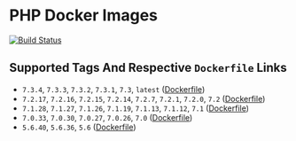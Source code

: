 # PHP Docker Images

[![Build Status](https://travis-ci.org/schroedan/docker-hub-php.svg?branch=master)](https://travis-ci.org/schroedan/docker-hub-php)

## Supported Tags And Respective `Dockerfile` Links

* `7.3.4`, `7.3.3`, `7.3.2`, `7.3.1`, `7.3`, `latest` ([Dockerfile](https://github.com/schroedan/docker-hub-php/blob/7.3/7.3/Dockerfile))
* `7.2.17`, `7.2.16`, `7.2.15`, `7.2.14`, `7.2.7`, `7.2.1`, `7.2.0`, `7.2` ([Dockerfile](https://github.com/schroedan/docker-hub-php/blob/7.2/7.2/Dockerfile))
* `7.1.28`, `7.1.27`, `7.1.26`, `7.1.19`, `7.1.13`, `7.1.12`, `7.1` ([Dockerfile](https://github.com/schroedan/docker-hub-php/blob/7.1/7.1/Dockerfile))
* `7.0.33`, `7.0.30`, `7.0.27`, `7.0.26`, `7.0` ([Dockerfile](https://github.com/schroedan/docker-hub-php/blob/7.0/7.0/Dockerfile))
* `5.6.40`, `5.6.36`, `5.6` ([Dockerfile](https://github.com/schroedan/docker-hub-php/blob/5.6/5.6/Dockerfile))
